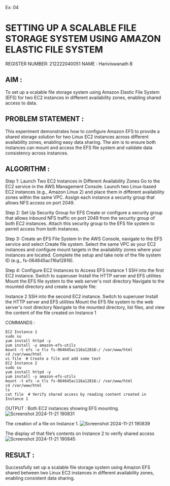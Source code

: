 Ex: 04
# SETTING UP A SCALABLE FILE STORAGE SYSTEM USING AMAZON ELASTIC FILE SYSTEM
REGISTER NUMBER: 212222040051
NAME : Hariviswanath B
## AIM :
To set up a scalable file storage system using Amazon Elastic File System (EFS) for two EC2 instances in different availability zones, enabling shared access to data.

## PROBLEM STATEMENT :
This experiment demonstrates how to configure Amazon EFS to provide a shared storage solution for two Linux EC2 instances across different availability zones, enabling easy data sharing. The aim is to ensure both instances can mount and access the EFS file system and validate data consistency across instances.

## ALGORITHM :
Step 1: Launch Two EC2 Instances in Different Availability Zones
Go to the EC2 service in the AWS Management Console.
Launch two Linux-based EC2 instances (e.g., Amazon Linux 2) and place them in different availability zones within the same VPC.
Assign each instance a security group that allows NFS access on port 2049.

Step 2: Set Up Security Group for EFS
Create or configure a security group that allows inbound NFS traffic on port 2049 from the security group of both EC2 instances.
Attach this security group to the EFS file system to permit access from both instances.

Step 3: Create an EFS File System
In the AWS Console, navigate to the EFS service and select Create file system.
Select the same VPC as your EC2 instances and configure mount targets in the availability zones where your instances are located.
Complete the setup and take note of the file system ID (e.g., fs-064645ac116a12816).

Step 4: Configure EC2 Instances to Access EFS
Instance 1
SSH into the first EC2 instance.
Switch to superuser
Install the HTTP server and EFS utilities
Mount the EFS file system to the web server's root directory
Navigate to the mounted directory and create a sample file:

Instance 2
SSH into the second EC2 instance.
Switch to superuser
Install the HTTP server and EFS utilities
Mount the EFS file system to the web server's root directory
Navigate to the mounted directory, list files, and view the content of the file created on Instance 1

COMMANDS :
```
EC2 Instance 1
sudo su
yum install httpd -y
yum install -y amazon-efs-utils
mount -t efs -o tls fs-064645ac116a12816:/ /var/www/html
cd /var/www/html
vi file  # Create a file and add some text
EC2 Instance 2
sudo su
yum install httpd -y
yum install -y amazon-efs-utils
mount -t efs -o tls fs-064645ac116a12816:/ /var/www/html
cd /var/www/html
ls
cat file  # Verify shared access by reading content created in Instance 1
```
OUTPUT :
Both EC2 instances showing EFS mounting.
![Screenshot 2024-11-21 190831](https://github.com/user-attachments/assets/3f34c62e-8900-4717-9b90-31b85fb24858)


The creation of a file on Instance 1.
![Screenshot 2024-11-21 190839](https://github.com/user-attachments/assets/7327e22c-3afe-401d-af34-4fdc11e1c7dd)


The display of that file’s contents on Instance 2 to verify shared access
![Screenshot 2024-11-21 190845](https://github.com/user-attachments/assets/a302957f-bc20-4a8f-82f7-adb7bb1297eb)


## RESULT :
Successfully set up a scalable file storage system using Amazon EFS shared between two Linux EC2 instances in different availability zones, enabling consistent data sharing.

